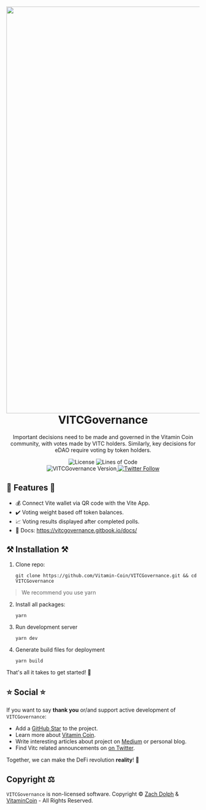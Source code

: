 <h1 align="center">
  <img src="https://raw.githubusercontent.com/Vitamin-Coin/VITCGovernance/master/src/assets/img/logos/vite-cover-milltay-1.jpg" width="1060px"/><br/>
  VITCGovernance
</h1>
<p align="center">Important decisions need to be made and governed in the Vitamin Coin community, with votes made by VITC holders. Similarly, key decisions for eDAO require voting by token holders.</p>

<p align="center"><img src="https://img.shields.io/badge/License-MIT-blue.svg" alt="License" />&nbsp;<img src="https://img.shields.io/tokei/lines/github/Vitamin-Coin/VITCGovernance?logoColor=purple" alt="Lines of Code" /><br><img src="https://img.shields.io/badge/version-v0.0.0-green?style=for-the-badge&logo=none" alt="VITCGovernance Version" /></a><a href="https://twitter.com/vitamin_coin" target="_blank">&nbsp;<img alt="Twitter Follow" src="https://img.shields.io/twitter/follow/vitamin_coin"></a>

## 💎 Features 💎

- 💰 Connect Vite wallet via QR code with the Vite App.
- ✔️ Voting weight based off token balances.
- 📈 Voting results displayed after completed polls.
- 📖 Docs: https://vitcgovernance.gitbook.io/docs/

## ⚒️ Installation ⚒️

1. Clone repo:

    ```
    git clone https://github.com/Vitamin-Coin/VITCGovernance.git && cd VITCGovernance
    ```

> We recommend you use yarn

2. Install all packages:

   ```
   yarn
   ```

3. Run development server

   ```
   yarn dev

   ```

4. Generate build files for deployment

   ```
   yarn build

   ```


That's all it takes to get started! 🎉


## ⭐️ Social ⭐️

If you want to say **thank you** or/and support active development of `VITCGovernance`:

- Add a [GitHub Star](https://github.com/Vitamin-Coin/VITCGovernance) to the project.
- Learn more about [Vitamin Coin](https://www.vitamincoin.org).
- Write interesting articles about project on [Medium](https://medium.com/) or personal blog.
- Find Vitc related announcements on [on Twitter](https://twitter.com/vitamin_coin).

Together, we can make the DeFi revolution **reality**! 💖

## Copyright ⚖️

`VITCGovernance` is non-licensed software.
Copyright © [Zach Dolph](https://github.com/ZachDolph) & [VitaminCoin](https://github.com/Vitamin-Coin) - All Rights Reserved.
